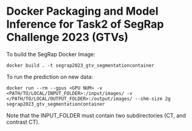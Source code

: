 # Docker Packaging and Model Inference for Task2 of SegRap Challenge 2023 (GTVs)

To build the SegRap Docker Image:

```shell
docker build . -t segrap2023_gtv_segmentationcontainer 
```

To run the prediction on new data:

```shell
docker run --rm --gpus <GPU NUM> -v <PATH/TO/LOCAL/INPUT_FOLDER>:/input/images/ -v </PATH/TO/LOCAL/OUTPUT_FOLDER>:/output/images/ --shm-size 2g segrap2023_gtv_segmentationcontainer
```

Note that the INPUT_FOLDER must contain two subdirectories (CT, and contrast CT).
